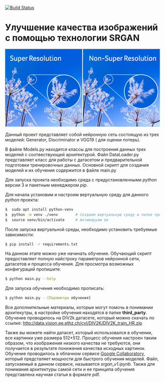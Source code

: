 [![Build Status](https://travis-ci.com/Robert29000/srgan_project.svg?branch=master)](https://travis-ci.com/Robert29000/srgan_project)
# Улучшение качества изображений с помощью технологии SRGAN

![Alt text](/third_party/srgan_example.jpg)

Данный проект представляет собой нейронную сеть состоящую из трех моделей: Generator, Discriminator и VGG19 ( для оценки потерь).

В файле Models.py находятся классы для построения данных трех моделей с соотвествующей архитектурой. Файл DataLoader.py представляет класс для работы с датасетом и предварительной подготовки тренировочных данных. Основной скрипт для создания моделей и их обучения содержится в файле main.py

Для запуска проекта необходимо среда с предустановленными *python* версии 3 и пакетным менеджером *pip*.

Для начала установим и настроим вертуальную среду для данного *python* проекта:

```sh
$  sudo apt install python-venv    
$  python -m venv ./venv        # Создаем виртуальную среду в папке проекта
$  source venv/bin/activate     # Активируем ее
```

После запуска виртуальной среды, необходимо установить требуемые зависимости:

```sh
$ pip install -r requirements.txt
```

На данном этапе можно уже начинать обучение. Обучающий скрипт предоставляет полную найстроку параметров нейронной сети, датасетов и процесса обучения. Для просмотра возможных конфигураций пропишите:

```sh
$ python main.py --help
```
Для запуска обучения необходимо прописать:

```sh
$ python main.py --[Параметры обучения]
```

Все дополнительные материалы, которые могут помочь в понимании архитекутры, в настройке обучения находятся в папке **third_party**.
Обучение проводилось на DIV2k датасете, который можно скачать по ссылке:
http://data.vision.ee.ethz.ch/cvl/DIV2K/DIV2K_train_HR.zip

Также вы можете найти датасет, который использовался в обучении, все картинки уже размера 512*512. Процесс обучения настроен таким образом, что изображения низкого качества не требуются, они получается в результате понижения качества исходных картинок. 
Обучение проводилось в облачном сервисе [Google Collaboratory](https://colab.research.google.com/), который предсталяет мощности для быстрого обучения моделей. Файл, запускаемый в данном сервисе, называется *srgan_v1.ipynb*. 
Также для понимания архитектуры самой сети и ее принципа обучения представлена научная статья в формате pdf.

